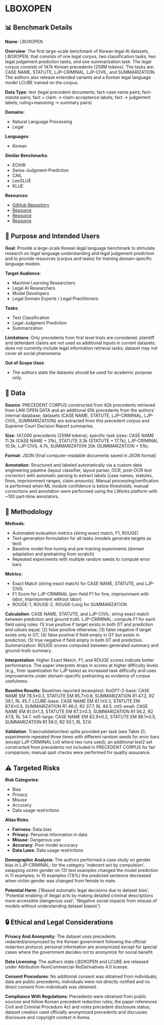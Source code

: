 # LBOXOPEN

## 📊 Benchmark Details

**Name**: LBOXOPEN

**Overview**: The first large-scale benchmark of Korean legal AI datasets, LBOXOPEN, that consists of one legal corpus, two classification tasks, two legal judgement prediction tasks, and one summarization task. The legal corpus consists of 147k Korean precedents (259M tokens). The tasks are: CASE NAME, STATUTE, LJP-CRIMINAL, LJP-CIVIL, and SUMMARIZATION. The authors also release extended variants and a Korean legal language model LCUBE trained on the corpus.

**Data Type**: text (legal precedent documents; fact-case name pairs; fact-statute pairs; fact + claim -> claim-acceptance labels; fact -> judgement labels; ruling+reasoning -> summary pairs)

**Domains**:
- Natural Language Processing
- Legal

**Languages**:
- Korean

**Similar Benchmarks**:
- ECtHR
- Swiss-Judgment-Prediction
- CAIL
- LexGLUE
- KLUE

**Resources**:
- [GitHub Repository](https://github.com/lbox-kr/lbox-open)
- [Resource](https://huggingface.co/datasets/lbox/lbox_open)
- [Resource](https://huggingface.co/lbox/lcube-base/tree/main)
- [Resource](https://arxiv.org/abs/2206.05224)

## 🎯 Purpose and Intended Users

**Goal**: Provide a large-scale Korean legal language benchmark to stimulate research on legal language understanding and legal judgement prediction and to provide resources (corpus and tasks) for training domain-specific language models.

**Target Audience**:
- Machine Learning Researchers
- Legal AI Researchers
- Model Developers
- Legal Domain Experts / Legal Practitioners

**Tasks**:
- Text Classification
- Legal Judgment Prediction
- Summarization

**Limitations**: Only precedents from first level trials are considered; plaintiff and defendant claims are not used as additional inputs in current datasets; does not currently include legal information retrieval tasks; dataset may not cover all social phenomena.

**Out of Scope Uses**:
- The authors state the datasets should be used for academic purpose only.

## 💾 Data

**Source**: PRECEDENT CORPUS constructed from 82k precedents retrieved from LAW OPEN DATA and an additional 65k precedents from the authors' internal database; datasets (CASE NAME, STATUTE, LJP-CRIMINAL, LJP-CIVIL, SUMMARIZATION) are extracted from this precedent corpus and Supreme Court Decision Report summaries.

**Size**: 147,000 precedents (259M tokens); specific task sizes: CASE NAME 11.3k (CASE NAME + 31k), STATUTE 3.3k (STATUTE + 17.7k), LJP-CRIMINAL 10.5k, LJP-CIVIL 4.7k, SUMMARIZATION 20k (SUMMARIZATION + 51k).

**Format**: JSON (final computer-readable documents saved in JSON format)

**Annotation**: Structured and labeled automatically via a custom data engineering pipeline (layout classifier, layout parser, OCR, post-OCR text corrector) with automatic parsing to extract labels (case names, statutes, fines, imprisonment ranges, claim amounts). Manual processing/verification is performed when ML module confidence is below thresholds; manual corrections and annotation were performed using the LWorks platform with ~100 part-time annotators.

## 🔬 Methodology

**Methods**:
- Automated evaluation metrics (string exact match, F1, ROUGE)
- Text-generation formulation for all tasks (models generate targets as text)
- Baseline model fine-tuning and pre-training experiments (domain adaptation and pretraining from scratch)
- Repeated experiments with multiple random seeds to compute error bars

**Metrics**:
- Exact Match (string exact match) for CASE NAME, STATUTE, and LJP-CIVIL
- F1 Score for LJP-CRIMINAL (per-field F1 for fine, imprisonment with labor, imprisonment without labor)
- ROUGE-1, ROUGE-2, ROUGE-Long for SUMMARIZATION

**Calculation**: CASE NAME, STATUTE, and LJP-CIVIL: string exact match between prediction and ground truth. LJP-CRIMINAL: compute F1 for each field using rules: (1) true positive if target exists in both GT and prediction and values equal; (2) false positive otherwise; (3) false negative if target exists only in GT; (4) false positive if field empty in GT but exists in prediction; (5) true negative if field empty in both GT and prediction. Summarization: ROUGE scores computed between generated summary and ground-truth summary.

**Interpretation**: Higher Exact Match, F1, and ROUGE scores indicate better performance. The paper interprets drops in scores at higher difficulty levels (e.g., finer quantization for LJP tasks) as increased task difficulty and uses improvements under domain-specific pretraining as evidence of corpus usefulness.

**Baseline Results**: Baselines reported (examples): KoGPT-2-base: CASE NAME EM 78.5±0.3, STATUTE EM 85.7±0.8, SUMMARIZATION R1 47.2, R2 39.1, RL 45.7. LCUBE-base: CASE NAME EM 81.1±0.3, STATUTE EM 87.6±0.5, SUMMARIZATION R1 46.0, R2 37.7, RL 44.5. mt5-small: CASE NAME EM 81.0±1.3, STATUTE EM 87.2±0.3, SUMMARIZATION R1 56.2, R2 47.8, RL 54.7. mt5-large: CASE NAME EM 82.9±0.2, STATUTE EM 88.1±0.5, SUMMARIZATION R1 59.0, R2 50.1, RL 57.6.

**Validation**: Train/validation/test splits provided per task (see Table 2); experiments repeated three times with different random seeds for error bars (except LJP-CRIMINAL Lv0 where two runs used); an additional test2 set constructed from precedents not included in PRECEDENT CORPUS for fair comparison; manual spot checks were performed for quality assurance.

## ⚠️ Targeted Risks

**Risk Categories**:
- Bias
- Privacy
- Misuse
- Accuracy
- Data usage restrictions

**Atlas Risks**:
- **Fairness**: Data bias
- **Privacy**: Personal information in data
- **Misuse**: Dangerous use
- **Accuracy**: Poor model accuracy
- **Data Laws**: Data usage restrictions

**Demographic Analysis**: The authors performed a case study on gender bias in LJP-CRIMINAL: for the category 'indecent act by compulsion', swapping victim gender on 131 test examples changed the model prediction in 11 examples; in 10 examples (7.6%) the predicted sentence decreased when victim gender was changed from female to male.

**Potential Harm**: ['Biased automatic legal decisions due to dataset bias', 'Potential enabling of illegal acts by making detailed criminal descriptions more accessible (dangerous use)', 'Negative social impacts from misuse of models without understanding dataset biases']

## 🔒 Ethical and Legal Considerations

**Privacy And Anonymity**: The dataset uses precedents redacted/anonymized by the Korean government following the official redaction protocol; personal information are anonymized except for special cases where the government decides not to anonymize for social benefit.

**Data Licensing**: The authors state LBOXOPEN and LCUBE are released under Attribution-NonCommercial-NoDerivatives 4.0 license.

**Consent Procedures**: No additional consent was obtained from individuals; data are public precedents; individuals were not directly notified and no direct consent from individuals was obtained.

**Compliance With Regulations**: Precedents were obtained from public sources and follow Korean precedent redaction rules; the paper references Civil and Criminal Procedure Act and notes precedent disclosure status; dataset creation used officially anonymized precedents and discusses disclosure and copyright context in Korea.
